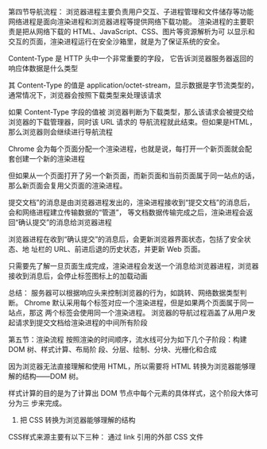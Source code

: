 

第四节导航流程：
   浏览器进程主要负责用户交互、子进程管理和文件储存等功能
   网络进程是面向渲染进程和浏览器进程等提供网络下载功能。
   渲染进程的主要职责是把从网络下载的 HTML、JavaScript、CSS、图片等资源解析为可
以显示和交互的页面，渲染进程运行在安全沙箱里，就是为了保证系统的安全。


Content-Type 是 HTTP 头中一个非常重要的字段， 它告诉浏览器服务器返回的响应体数据是什么类型

其 Content-Type 的值是 application/octet-stream，显示数据是字节流类型的，通常情况下，浏览器会按照下载类型来处理该请求

如果 Content-Type 字段的值被
浏览器判断为下载类型，那么该请求会被提交给浏览器的下载管理器，同时该 URL 请求的
导航流程就此结束。但如果是HTML，那么浏览器则会继续进行导航流程

Chrome 会为每个页面分配一个渲染进程，也就是说，每打开一个新页面就会配套创建一个新的渲染进程

但如果从一个页面打开了另一个新页面，而新页面和当前页面属于同一站点的话，那么新页面会复用父页面的渲染进程。


提交文档”的消息是由浏览器进程发出的，渲染进程接收到“提交文档”的消息后，会和网络进程建立传输数据的“管道”，
等文档数据传输完成之后，渲染进程会返回“确认提交”的消息给浏览器进程

浏览器进程在收到“确认提交”的消息后，会更新浏览器界面状态，包括了安全状态、地
址栏的 URL、前进后退的历史状态，并更新 Web 页面。

只需要先了解一旦页面生成完成，渲染进程会发送一个消息给浏览器进程，浏览器接收到消息后，会停止标签图标上的加载动画

总结：
服务器可以根据响应头来控制浏览器的行为，如跳转、网络数据类型判断。
Chrome 默认采用每个标签对应一个渲染进程，但是如果两个页面属于同一站点，那这
两个标签会使用同一个渲染进程。
浏览器的导航过程涵盖了从用户发起请求到提交文档给渲染进程的中间所有阶段



第五节：渲染流程
按照渲染的时间顺序，流水线可分为如下几个子阶段：构建 DOM 树、样式计算、布局阶
段、分层、绘制、分块、光栅化和合成

因为浏览器无法直接理解和使用 HTML，所以需要将
HTML 转换为浏览器能够理解的结构——DOM 树。

样式计算的目的是为了计算出 DOM 节点中每个元素的具体样式，这个阶段大体可分为三
步来完成。
1. 把 CSS 转换为浏览器能够理解的结构

CSS样式来源主要有以下三种：
通过 link 引用的外部 CSS 文件
<style>标记内的 CSS
元素的 style 属性内嵌的 CSS

和 HTML 文件一样，浏览器也是无法直接理解这些纯文本的 CSS 样式，所以当渲染引擎接
收到 CSS 文本时，会执行一个转换操作，将 CSS 文本转换为浏览器可以理解的结构——
styleSheets

渲染引擎会把获取到的CSS 文本全部转换为 styleSheets 结构中的数据，并且该结构同时具备了查询和修改功
能。

接下来就要对其进行属性值的标准化操作。

需要将所有值转换为渲染引擎容易理解的、标准化的计算值，这个过
程就是属性值标准化。例如：2em 被解析成了 32px，red 被解析成了 rgb(255,0,0)，bold 被解析成
了 700

接下来就需要计算 DOM 树中每个节点的样式属性，这就涉及到 CSS 的继承规则和层叠规则了

CSS 继承就是每个 DOM 节点都包含有父节点的样式

这里需要特别提下 UserAgent 样式，
它是浏览器提供的一组默认样式，如果你不提供任何样式，默认使用的就是 UserAgent
样式。

层叠是 CSS 的一个基本特征，它是一个定义了
如何合并来自多个源的属性值的算法。它在 CSS 处于核心地位，CSS 的全称“层叠样式
表”正是强调了这一点


样式计算阶段的目的是为了计算出 DOM 节点中每个元素的具体样式，在计算过程
中需要遵守 CSS 的继承和层叠两个规则。

这个阶段最终输出的内容是每个 DOM 节点的样式，并被保存在 ComputedStyle 的结构内


布局阶段：
现在，我们有 DOM 树和 DOM 树中元素的样式，但这还不足以显示页面，因为我们还不
知道 DOM 元素的几何位置信息。那么接下来就需要计算出 DOM 树中可见元素的几何位
置，我们把这个计算过程叫做布局

Chrome 在布局阶段需要完成两个任务：创建布局树和布局计算

你可能注意到了 DOM 树还含有很多不可见的元素，比如 head 标签，还有使用了
display:none 属性的元素。所以在显示之前，我们还要额外地构建一棵只包含可见元素布
局树。

遍历 DOM 树中的所有可见节点，并把这些节点加到布局中；

在执行布局操作的时候，会把布局运算的结果重新写回布局树中，所以布局树既是输入内容
也是输出内容

   
总结：
浏览器不能直接理解 HTML 数据，所以第一步需要将其转换为浏览器能够理解的 DOM
树结构；
生成 DOM 树后，还需要根据 CSS 样式表，来计算出 DOM 树所有节点的样式；
最后计算 DOM 元素的布局信息，使其都保存在布局树中。



第六节 渲染流程：

 我们介绍了渲染流水线中的DOM 生成、样式计算和布局三个阶段。


分层：

因为页面中有很多复杂的效果，如一些复杂的 3D 变换、页面滚动，或者使用 z-indexing
做 z 轴排序等，为了更加方便地实现这些效果，渲染引擎还需要为特定的节点生成专用的
图层，并生成一棵对应的图层树（LayerTree）。

浏览器的页面实际上被分成了很多图层，这些图层叠加后合成了最终的页面

并不是布局树的每个节点都包含一个图层，如果一个节点没有对应的层，那么
这个节点就从属于父节点的图层。如上图中的 span 标签没有专属图层，那么它们就从属于
它们的父节点图层。但不管怎样，最终每一个节点都会直接或者间接地从属于一个层。


那么需要满足什么条件，渲染引擎才会为特定的节点创建新的层呢？通常满足下面两点中任
意一点的元素就可以被提升为单独的一个图层
1、第一点，拥有层叠上下文属性的元素会被提升为单独的一层
2、第二点，需要剪裁（clip）的地方也会被创建为图层。（文字超出容器大小会产生剪裁，滚动条也会被处理为单独的图层）
所以说，元素有了层叠上下文的属性或者需要被剪裁，满足这任意一点，就会被提升成为单
独一层。


图层绘制

在完成图层树的构建之后，渲染引擎会对图层树中的每个图层进行绘制，那么接下来我们看
看渲染引擎是怎么实现图层绘制的？

渲染引擎实现图层的绘制与之类似，会把一个图层的绘制拆分成很多小的绘制指令，然后再
把这些指令按照顺序组成一个待绘制列表。通常一个简单的元素需要多个绘制指令来完成绘制。

所以在图层绘制阶段，输出的内容就是这些待绘制指令列表。


栅格化操作：
绘制列表只是用来记录绘制顺序和绘制指令的列表，而实际上绘制操作是由渲染引擎中的合
成线程来完成的。
当图层的绘制列表准备好之后，主线程会把该绘制列表提交（commit）给合
成线程

有些情况下，有的图层可以很大，比如有的页面你使用滚动条要滚动好久才能滚动到底
部，但是通过视口，用户只能看到页面的很小一部分，所以在这种情况下，要绘制出所有图
层内容的话，就会产生太大的开销，而且也没有必要。

基于这个原因，合成线程会将图层划分为图块（tile），这些图块的大小通常是 256x256
或者 512x512

合成线程会按照视口附近的图块来优先生成位图，实际生成位图的操作是由栅格化来执
行的。所谓栅格化，是指将图块转换为位图。而图块是栅格化执行的最小单位。渲染进程维
护了一个栅格化的线程池

所有的图块栅格化都是在线程池内执行的

通常，栅格化过程都会使用 GPU 来加速生成，使用 GPU 生成位图的过程叫快速栅格化，
或者 GPU 栅格化，生成的位图被保存在 GPU 内存中

渲染进程把生成图块的指令发送给 GPU，然后在 GPU 中执行生成图块
的位图，并保存在 GPU 的内存中


合成与显示：
一旦所有图块都被光栅化，合成线程就会生成一个绘制图块的命令——“DrawQuad”，
然后将该命令提交给浏览器进程。

浏览器进程里面有一个叫 viz 的组件，用来接收合成线程发过来的 DrawQuad 命令，然后
根据 DrawQuad 命令，将其页面内容绘制到内存中，最后再将内存显示在屏幕上

经过浏览器
就会显示出漂亮的页面了。

重排：例如改变元素的宽度、高度等，那么浏览器会触发重新布局，解析之后的一系列子阶段，这个过程就叫
重排。无疑，重排需要更新完整的渲染流水线，所以开销也是最大的。

重绘：如果修改了元素的背景颜色，那么布局阶段将不会被执行，因为并没有引
起几何位置的变换，所以就直接进入了绘制阶段，然后执行之后的一系列子阶段，这个过程
就叫重绘。相较于重排操作，重绘省去了布局和分层阶段，所以执行效率会比重排操作要高
一些。

合成：我们使用了 CSS 的 transform 来实现动画效果，这可以避开重排和重绘阶段，
直接在非主线程上执行合成动画操作。这样的效率是最高的，因为是在非主线程上合成，并
没有占用主线程的资源，另外也避开了布局和绘制两个子阶段，所以相对于重绘和重排，合
成能大大提升绘制效率


第七节 变量提升

所谓的变量提升，是指在 JavaScript代码执行过程中，代码执行过程中， JavaScript引擎把变量的声明部分引擎把变量的声明部分
和函数的声明部分提升到代码开头的和函数的声明部分提升到代码开头的 ““行为””。变量被提升后，会给变量设置默认值，这个。变量被提升后，会给变量设置默认值，这个
默认值就是我们熟悉的默认值undefined。

输入一段代码，经过编译后，会生成两部分内容：执行上下文（执行上下文（ Execution
context）） 和 可执行代码 

执行上下文是 JavaScript执行一段代码时的运行环境 ，比如调用一个函数，就会进入这个函
数的执行上下文，确定该函数在执行期间用到的诸如this、变量、对象以及函数等。


由于这行是经过var声明的，因此JavaScript引擎将在环境对象中创建一个名为
myname的属性，并使用undefined对其初始化；

JavaScript引擎发现了一个通过function定义的函数，所以它将函数定义存储到堆
(HEAP）中，并在环境对象中创建一个showName的属性，然后将该属性值指向堆中函数的
位置

这样就生成了变量环境对象。接下来JavaScript引擎会把声明以外的代码编译为字节码



第八节 调用栈
在上篇文章中，我们讲到了，当一段代码被执行时，JavaScript引擎先会对其进行编译，并创建
执行上下文。但是并没有明确说明到底什么样的代码才算符合规范。
那么接下来我们就来明确下，哪些情况下代码才算是“一段”代码，才会在执行之前就进行编译并
创建执行上下文。一般说来，有这么三种情况：
1. 当JavaScript执行全局代码的时候，会编译全局代码并创建全局执行上下文，而且在整个页
面的生存周期内，全局执行上下文只有一份

2. 当调用一个函数的时候，函数体内的代码会被编译，并创建函数执行上下文，一般情况下，
函数执行结束之后，创建的函数执行上下文会被销毁。

3. 当使用eval函数的时候，eval的代码也会被编译，并创建执行上下文。

你应该知道JavaScript中有很多函数，经常会出现在一个函数中调用另外一个函数的情况，调用栈就是用来管理函数调用关系的调用栈就是用来管理函数调用关系的
一种数据结构一种数据结构 。

当你执行一个函数时，javascript引擎检测到函数调用，会从变量环境从找到该函数的代码，然后编译形成该函数的执行上下文。

就这样，我们有了两个执行上下文，分别是全局的执行上下文和函数执行上下文

JavaScript引擎正是利用栈的这种结构来管理执行上下文的。在执行上下文创建好
后，JavaScript引擎会将执行上下文压入栈中，通常把这种用来管理执行上下文的栈称为执行上执行上
下文栈，又称调用栈 。

调用栈是 JavaScriptJavaScript引擎追踪函数执行的一个机制引擎追踪函数执行的一个机制 ，当一次有多个
函数被调用时，通过调用栈就能够追踪到哪个函数正在被执行以及各函数之间的调用关系。

在函数执行时会创建执行上下文，然后压入调用栈中。

console.trace()方法可以用来追踪函数的调用路径。

调用栈是有大小的调用栈是有大小的 ，当入栈的执行上下文超过一定数目，JavaScript引擎就会报
错，我们把这种错误叫做栈溢出栈溢出 。



第九节 块级作用域
作用域是指在程序中定义变量的区域，该位置决定了变量的生命周期。通俗地理解，作用
域就是变量与函数的可访问范围，即作用域控制着变量和函数的可见性和生命周期。


在ES6之前，ES的作用域只有两种：全局作用域和函数作用域。

全局作用域 中的对象在代码中的任何地方都能访问，其生命周期伴随着页面的生命周期。
函数作用域 就是在函数内部定义的变量或者函数，并且定义的变量或者函数只能在函数内部
被访问。函数执行结束之后，函数内部定义的变量会被销毁。

如果一种语言支持块级作用域，那么其代码块内部定义的变量在代码块外部是访问不
到的，并且等该代码块中的代码执行完成之后，代码块中定义的变量会被销毁


var 定义的for循环变量能在循环体外访问到也是由于变量提升导致的


函数内部通过var声明的变量，在编译阶段全都被存放到变量环境 里面了。
通过let声明的变量，在编译阶段会被存放到词法环境（Lexical Environment）） 中。

从图中可以看出，当进入函数的作用域块时，作用域块中通过let声明的变量，会被存放在词法环
境的一个单独的区域中，这个区域中的变量并不影响作用域块外面的变量，比如在作用域外面声
明了变量b，在该作用域块内部也声明了变量b，当执行到作用域内部时，它们都是独立的存
在。

在词法环境内部，维护了一个小型栈结构，栈底是函数最外层的变量，进入一个作用域块
后，就会把该作用域块内部的变量压到栈顶；当作用域执行完成之后，该作用域的信息就会从栈
顶弹出，这就是词法环境的结构，需要注意下，我这里所讲的变量是指通过let或者const声明的
变量。


再接下来，当执行到作用域块中的console.log(a)这行代码时，就需要在词法环境和变量环境中
查找变量a的值了，具体查找方式是：沿着词法环境的栈顶向下查询，如果在词法环境中的某个
块中查找到了，就直接返回给JavaScript引擎，如果没有查找到，那么继续在变量环境中查找


块级作用域就是通过词法环境
的栈结构来实现的，而变量提升是通过变量环境来实现，通过这两者的结合，JavaScript引擎也
就同时支持了变量提升和块级作用域了。

与变量提升不同，变量提升是在编译阶段完成的，而块级作用域是在代码执行阶段压入词法环境的栈里的。


第十节：作用域链与闭包

词法作用域就是指作用域是由代码中函数声明的位置来决定的，所以词法作用域是静态的作用域，通过它就
能够预测代码在执行过程中如何查找标识符。能够预测代码在执行过程中如何查找变量

其实在每个执行上下文的变量环境中，都包含了一个外部引用，用来指向外部的执行上下文，我们把这个外
部引用称为outerouter。
当一段代码使用了一个变量时，JavaScript引擎首先会在“当前的执行上下文”中查找该变量，
比如上面那段代码在查找myName变量时，如果在当前的变量环境中没有查找到，那么JavaScript引擎会继
续在outer所指向的执行上下文中查找。

词法作用域是代码阶段就决定好的，和函
数是怎么调用的没有关系数是怎么调用的没有关系。



在JavaScript中，根据词法作用域的规则，内部函数
总是可以访问其外部函数中声明的变量，当通过调用一个外部函数返回一个内部函数后，即使该外部函数已
经执行结束了，但是内部函数引用外部函数的变量依然保存在内存中，我们就把这些变量的集合称为闭包。
比如外部函数是foo，那么这些变量的集合就称为foo函数的闭包比如外部函数是foo，那么这些变量的集合就称为foo函数的闭包。
无论在哪里调用了setName和getName方法，它们都会背着这个foo函数的专属背包。


闭包的回收：
如果引用闭包的函数是一个全局变量，那么闭包会一直存在直到⻚面关闭；但如果这个闭包以后不再
使用的话，就会造成内存泄漏

如果引用闭包的函数是个局部变量，等函数销毁后，在下次JavaScript引擎执行垃圾回收时，判断闭包这块
内容如果已经不再被使用了，那么JavaScript引擎的垃圾回收器就会回收这块内存

所以在使用闭包的时候，你要尽量注意一个原则：如果该闭包会一直使用，那么它可以作为全局变量而存但如果使用频率不高，而且占用内存又比较大的话，那就尽量让它成为一个局部变量



第十四节 编译器和解释器

编译型语言在程序执行之前，需要经过编译器的编译过程，并且编译之后会直接保留机器能读懂的二进制文件，这样每次运行程序时，都可以直接运行该二进制文件，而不需要再次重新编译了件

而由解释型语言编写的程序，在每次运行时都需要通过解释器对程序进行动态解释和执行

Babel的工作原理就是先将ES6源码转换为AST，然后再将ES6语法的AST
转换为ES5语法的AST，最后利用ES5的AST生成JavaScript源代码。


生成AST需要经过两个阶段：
1、第一阶段是分词（tokenize），又称为词法分析
2、第二阶段是解析（parse），又称为语法分析

有了AST后，那接下来V8就会生成该段代码的执行上下文

有了AST和执行上下文后，那接下来的第二步，解释器Ignition就登场了，它会根据AST生成字节码，并解释执行字节码。

字节码就是介于AST和机器码之间的一种代码。但是与特定类型的机器码无关，字节码需要通过解释器将其转换为机器码后才能执行

如果有一段第一次执行的字节码，解释器Ignition会逐条解释执行。在执行字节码的过程中，如果发现有热点代码（HotSpot），比如一段代码被重复执行多次，这种就称为热点代码，那么后台的编译器TurboFan就会把该段热点的字节码编译为高效的机器码，然后当再次执行这段被优化的代码时，只需要执行编译后的机器码就可以了，这样就大大提升了代码的执行效率


字节码配合解释器和编译器是最近一段时间很火的技术，比如Java和Python的虚拟机也都是基于这种技术实现的，我们把这种技术称为即时编译（JIT）

具体到V8，就是指解释器Ignition在解释执行字节码
的同时，收集代码信息，当它发现某一部分代码变热了之后，TurboFan编译器便闪亮登场，把热点的字节码转换为机器码，并把转换后的机器码保存起来，以备下次使用


第十五节 消息队列和事件循环
要想在线程运行过程中，能接收并执行新的任务，就需要采用事件循环机制

消息队列中的任务类型：
如输入事件（鼠标滚动、点击、移动）、微任务、文件读写、WebSocket、JavaScript定时器等等。
除此之外，消息队列中还包含了很多与⻚面相关的事件，如JavaScript执行、解析DOM、样式计算、布局计算、CSS动画等。

当⻚面主线程执行完成之后，又该如何保证⻚面主线程能够安全退出呢？Chrome是这样解决的，确定要退出当前⻚面时，⻚面主线程会设置一个退出标志的变量，在每次执行完一个任务时，判断是否有设置退出标志。

通常我们把消息队列中的任务称为宏任务宏任务，每个宏任务中都包含了一个微任务队列微任务队列，在执行宏任务的过程中，如果DOM有变化，那么就会将该变化添加到微任务列表中，这样就不会影响到宏任务的继续执行，因此也就解决了执行效率的问题。


第十六节：WebAPI setTimeout的实现

我们知道渲染进程中所有运行在主线程上的任务都需要先添加到消息队列，然后事件循环系统再按照顺序执行消息队列中的任务。下面我们来看看那些典型的事件：
1.当接收到HTML文档数据，渲染引擎就会将“解析DOM”事件添加到消息队列中，
2.当用戶改变了Web⻚面的窗口大小，渲染引擎就会将“重新布局”的事件添加到消息队列中。
3.当触发了JavaScript引擎垃圾回收机制，渲染引擎会将“垃圾回收”任务添加到消息队列中。
4.同样，如果要执行一段异步JavaScript代码，也是需要将执行任务添加到消息队列中。


在Chrome中除了正常使用的消息队列之外，还有另外一个消息队列，这个队列中维护了需要延迟执行的任务列表，包括了定时器和Chromium内部一些需要延迟执行的任务。所以当通过JavaScript创建一个定时器时，渲染进程会将该定时器的回调任务添加到延迟队列中


设置一个定时器，JavaScript引擎会返回一个定时器的ID。那通常情况下，当一个定时器的任务还没有被执行的时候，也是可以取消的，具体方法是调用clearTimeout函数，并传入需要取消的定时器的ID。

使用setTimeout的一些注意事项:
1.如果当前任务执行时间过久，会影延迟到期定时器任务的执行
2.如果setTimeout存在嵌套调用，那么系统会设置最短时间间隔为4毫秒
在Chrome中，定时器被嵌套调用5次以上，系统会判断该函数方法被阻塞了，如果定时器的调用时间间隔小于4毫秒，那么浏览器会将每次调用的时间间隔设置为4毫秒

3.未激活的⻚面，setTimeout执行最小间隔是1000毫秒,未激活的⻚面，setTimeout执行最小间隔是1000毫秒


4.Chrome、Safari、Firefox都是以32个bit来存储延时值的，32bit最大只能存放的数字是2147483647毫秒，这就意味着，如果setTimeout设置的延迟值大于2147483647毫秒（大约24.8天）时就会溢出，这导致定时器会被立即执行

5.使用setTimeout设置的回调函数中的this不符合直觉,如果被setTimeout推迟执行的回调函数是某个对象的方法，那么该方法中的this关键字将指向全局环境，而不是定义时所在的那个对象


总结：
1、首先，为了支持定时器的实现，浏览器增加了延时队列。
2、其次，由于消息队列排队和一些系统级别的限制，通过setTimeout设置的回调任务并非总是可以实时地被执行，这样就不能满足一些实时性要求较高的需求了。

由于使用setTimeout设置的回调
任务实时性并不是太好，所以很多场景并不适合使用setTimeout。比如你要使用JavaScript来实现动画效果，函数requestAnimationFrame就是个很好的选择。



第十七节 webApi XmlHttpRequest的实现


XmlHttpRequest的请求流程：
1.创建XMLHttpRequest对象
2.为xhr对象注册回调函数
  XMLHttpRequest的回调函数主要有下面几种：
  ontimeout，用来监控超时请求，如果后台请求超时了，该函数会被调用；
  onerror，用来监控出错信息，如果后台请求出错了，该函数会被调用；
  onreadystatechange，用来监控后台请求过程中的状态，比如可以监控到HTTP头加载完成的消息、HTTP响应体消息以及数据加载完成的消息等。
3.配置基础的请求信息
   注册好回调事件之后，接下来就需要配置基础的请求信息了，首先要通过open接口配置一些基础的请求信息，包括请求的地址、请求方法（是get还是post）和请求方式（同步还是异步请求）
   然后通过xhr内部属性类配置一些其他可选的请求信息，你可以参考文中示例代码，我们通过xhr.timeout= 3000来配置超时时间，也就是说如果请求超过3000毫秒还没有响应，那么这次请求就被判断为失败了。
   我们还可以通过xhr.responseType = "text"来配置服务器返回的格式，将服务器返回的数据自动转换为自己想要的格式，如果将responseType的值设置为json，那么系统会自动将服务器返回的数据转换为JavaScript对象格式
   其他格式如：document 返回一个DOM对象，blob 返回包含二进制数据的Blob对象，arraybuffer 返回包含二进制数据的ArrayBuffer对象等
4.发送请求
   渲染进程会将请求发送给网络进程，然后网络进程负责资源的下载，等网络进程接收到数据之后，就会利用IPC来通知渲染进程；渲染进程接收到消息之后，会将xhr的回调函数封装成任务并添加到消息队列中，等主线程循环系统执行到该任务的时候，就会根据相关的状态来调用对应的回调函数。
    如果网络请求出错了，就会执行xhr.onerror；
    如果超时了，就会执行xhr.ontimeout；
    如果是正常的数据接收，就会执行onreadystatechange来反馈相应的状态。

  安全问题：
  1、跨域问题，（域名，端口，协议三者其中有一个不同就好引起跨域）
  2、HTTPS混合内容问题，如果页面是HTTPS协议的，那么页面中加载的HTTP资源，浏览器会阻止其加载。
 
 对比上一篇文章，setTimeout是直接将延迟任务添加到延迟队列中，XMLHttpRequest发起请求，是由浏览器的其他进程或者线程去执行，然后再将执行结果利用IPC的方式通知渲染进程，之后渲染进程再将对应的消息添加到消息队列中。如果你搞懂了setTimeout和XMLHttpRequest的工作机制后，再来理解其他WebAPI就会轻松很多了，因为大部分WebAPI的工作逻辑都是类似的。



 第十九节 使用Promise

1、Promise实现了回调函数的延时绑定：

//模拟Promise实现
function Bromise(executor) {
var onResolve_ = null
var onReject_ = null
//模拟实现resolve和then，暂不支持rejcet
this.then = function (onResolve, onReject) {
onResolve_ = onResolve
};
function resolve(value) {
//setTimeout(()=>{
onResolve_(value)
// },0)
}
executor(resolve, null);
}


第二十节 async和await

1、async函数返回一个Promise对象，可以使用then方法添加回调函数。当函数执行的时候，一旦遇到await就会先返回，等到触发的异步操作完成，再接着执行函数体内后面的语句。

2、支持try/catch来捕获异常


生成器vs 协程

生成器函数是一个带星号函数，而且是可以暂停执行和恢复执行的

1.在生成器函数内部执行一段代码，如果遇到yield关键字，那么JavaScript引擎将返回关键字后面的内容
给外部，并暂停该函数的执行。
2.外部函数可以通过next方法恢复函数的执行。

协程是一种比线程更加轻量级的存在协程是一种比线程更加轻量级的存在。你可以
把协程看成是跑在线程上的任务，一个线程上可以存在多个协程，但是在线程上同时只能执行一个协程

如果从A协程启动B协程，我们就把A协程称为B协程的父协程

正如一个进程可以拥有多个线程一样，一个线程也可以拥有多个协程。最重要的是，协程不是被操作系统内
核所管理，而完全是由程序所控制（也就是在用戶态执行）。这样带来的好处就是性能得到了很大的提升，
不会像线程切换那样消耗资源


创建协程之后不会立刻执行协程中的代码，而是需要等父协程调用next方法后，才会执行协程中的代码。
协程中的代码执行到yield关键字时，会暂停当前协程的执行，并将yield后面的内容返回给父协程。父协程收到子协程的返回值后，可以再次调用子协程的next方法来恢复子协程的执行。

协程的执行顺序如下：
1.创建协程，此时协程处于挂起状态。
2.父协程调用子协程的next方法，此时子协程开始执行。
3.子协程执行到yield关键字时，暂停执行，并将yield后面的内容返回给父协程。


async是一个通过异步执行异步执行并隐式返回Promise隐式返回Promise作为结果的函数。

await 会创建一个 Promise，这个 Promise 的状态取决于 await 后的表达式，并且将这个Promise返回给父协程，父协程会把这个Promise的回调函数添加到微任务队列中（new Promise((resolved,rejected)=>resolved(100)),Promise对象的参数函数），然后父协程会继续执行后面的代码。到从微任务队列中取出该任务，然后将返回值（100）返回给await中的子协程，子协程继续执行。


Promise的编程模型依然充斥着大量的then方法，虽然解决了回调地狱的问题，但是在语义方面依然存在缺
陷，代码中充斥着大量的then函数，这就是async/await出现的原因。
使用async/await可以实现用同步代码的⻛格来编写异步代码，这是因为async/await的基础技术使用了生成
器和Promise，生成器是协程的实现，利用生成器能实现生成器函数的暂停和恢复。
另外，V8引擎还为async/await做了大量的语法层面包装，所以了解隐藏在背后的代码有助于加深你对
async/await的理解。
async/await无疑是异步编程领域非常大的一个革新，也是未来的一个主流的编程⻛格。其实，除了
JavaScript，Python、Dart、C#等语言也都引入了async/await，使用它不仅能让代码更加整洁美观，而且
还能确保该函数始终都能返回Promise。



分析这段代码的执行过程：
async function foo() {
console.log('foo')
}
async function bar() {
console.log('bar start')
await foo()
console.log('bar end')
}
console.log('script start')
setTimeout(function () {
console.log('setTimeout')
}, 0)
bar();
new Promise(function (resolve) {
console.log('promise executor')
resolve();
}).then(function () {
console.log('promise then')
})
console.log('script end')

正确步骤：
1.首先在主协程中初始化异步函数foo和bar，碰到console.log打印script start；
2.解析到setTimeout，初始化一个Timer，创建一个新的task
3.执行bar函数，将控制权交给协程，输出bar start，碰到await，执行foo，输出foo，创建一个Promise
返回给主协程
4.将返回的promise添加到微任务队列，向下执行new Promise，输出promise executor，返回resolve
添加到微任务队列
5.输出script end
6.当前task结束之前检查微任务队列，执行第一个微任务，将控制器交给协程输出bar end
7.执行第二个微任务输出promise then
8.当前任务执行完毕进入下一个任务，输出setTimeout


第22节 DOM树 JavaScript是如何影响DOM构建的

从网络传给渲染引擎的HTML文件字节流是无法直接被渲染引擎理解的，所以要将其转化为渲染引擎能够理
解的内部结构，这个结构就是DOM。DOM提供了对HTML文档结构化的表述。

DOM有三个层面的作用：
1、从⻚面的视⻆来看，DOM是生成⻚面的基础数据结构
2、从JavaScript脚本视⻆来看，DOM提供给JavaScript脚本操作的接口，通过这套接口，JavaScript可以对
DOM结构进行访问，从而改变文档的结构、样式和内容。（JS的接口）
3、从安全视⻆来看，DOM是一道安全防护线，一些不安全的内容在DOM解析阶段就被拒之⻔外了


DOM树怎么生成

1、在渲染引擎内部，有一个叫HTML解析器（HTMLParser）HTML解析器（HTMLParser）的模块，它的职责就是负责将HTML字节流转换
为DOM结构


HTML解析器是等整个HTML解析器是等整个HTML文档加载完成之后开始解析的，还是随着HTML文档边加载边解析的？
答：HTML解析器并不是等整个文档加载完成之后再解析的，而是网络进程加载了多少数网络进程加载了多少数
据，HTML解析器便解析多少数据



详细流程：
网络进程接收到响应头之后，会根据请求头中的content-type字段来判断文件的
类型，比如content-type的值是“text/html”，那么浏览器就会判断这是一个HTML类型的文件，然后为该
请求选择或者创建一个渲染进程。渲染进程准备好之后，网络进程和渲染进程之间会建立一个共享数据的管道，网络进程接收到数据后就往这个管道里面放，而渲染进程则从管道的另外一端不断地读取数据，并同时将读取的数据“喂”给HTML解析器。你可以把这个管道想象成一个“水管”，网络进程接收到的字节流像
水一样倒进这个“水管”，而“水管”的另外一端是渲染进程的HTML解析器，它会动态接收字节流，并将其解析为DOM。



转换DOM的三个阶段：
第一个阶段，通过分词器将字节流转换为Token。
第二个和第三个阶段是同步进行的，需要将Token解析为DOM节点，并将DOM节点添加到DOM
树中


如果解析html代码过程中遇到了script标签，渲染引擎会暂停DOM的解析，要先下载这段JavaScript代码，因为
JavaScript文件的下载过程会阻塞DOM解析，而通常下载又是非常耗时的，会受到网络环境、JavaScript
文件大小等因素的影响。

不过Chrome浏览器做了很多优化，其中一个主要的优化是预解析操作预解析操作。当渲染引擎收到字节流之后，会开
启一个预解析线程，用来分析HTML文件中包含的JavaScript、CSS等相关文件，解析到相关文件之后，预
解析线程会提前下载这些文件。

如果script标签中的代码有设置css样式，那么需要等外部的css文件加载完毕，并且生成CSSOM之后，才能执
行JavaScript代码，因为JavaScript代码可能会去修改CSSOM。

而JavaScript引擎在解析JavaScript之前，是不知道JavaScript是否操纵了CSSOM的，所以渲染引擎在遇到
JavaScript脚本时，不管该脚本是否操纵了CSSOM，都会执行CSS文件下载，解析操作，再执行JavaScript
脚本。

使用async标志的脚本文件一旦加载完成，会立即执行；而使用了defer标记的脚本文件，需要等到DOMContentLoaded事件之前执行


第23节 CSS如何影响首次加载时的白屏时间


1、浏览器进程通过网络进程请求html文档开始，到渲染进程开始接受到html数据流时，这中间的过程，渲染进程处于空闲状态。
2、当渲染进程接收HTML文件字节流时，会先开启一个预解析线程预解析线程，如果遇到JavaScript文件或者CSS文件，那么预解析线程会提前下载这些数据。对于上面的代码，预解析线程会解析出来一个外部的theme.css文件，并发起theme.css的下载。这里也有一个空闲时间需要你注意一下，就是在DOM构建结束之后、theme.css文件还未下载完成的这段时间内，渲染流水线无事可做，因为下一步是合成布局树，而合成布局树需要CSSOM和DOM，所以这里需要等待CSS加载结束并解析成CSSOM


那渲染流水线为什么需要CSSOM呢？
第一个是提供给JavaScript操作样式表的能力
第二个是为布局树的合成提供基础的样式信息的能力


过在解析DOM的过程中，如果遇到了JavaScript脚本，那么需要先暂停DOM解析去执行JavaScript，因为
JavaScript有可能会修改当前状态下的DOM。


从发起URL请求开始，到首次显示⻚面的内容，在视觉上经历的三个阶段:
第一个阶段，等请求发出去之后，到提交数据阶段，这时⻚面展示出来的还是之前⻚面的内容。
第二个阶段， 提交数据之后，渲染进程会创建一个空白页面，我们通常把这段时间称为解析白屏，并等待CSS文件和javascript文件加载完成，生成CSSOM和DOM,然后合成布局树，最后还要经过一系列的步骤准备首次渲染。
第三个阶段，等首次渲染完成之后，就开始进入完整⻚面的生成阶段了，然后⻚面会一点点被绘制出来

针对第二阶段产生的白屏时间有以下优化策略：
 1、通过内联JavaScript、内联CSS来移除这两种类型的文件下载，这样获取到HTML文件之后就可以直接开
始渲染流程了。
 2、但并不是所有的场合都适合内联，那么还可以尽量减少文件大小，比如通过webpack等工具移除一些不
必要的注释，并压缩JavaScript文件
 3、还可以将一些不需要在解析HTML阶段使用的JavaScript标记上sync或者defer。
 4、对于大的CSS文件，可以通过媒体查询属性，将其拆分为多个不同用途的CSS文件，这样只有在特定的场
景下才会加载特定的CSS文件。


今天留给你的思考题是：当你横屏方向拿着一个手机时，打开一个⻚面，观察下面几种资源的加载方式，你
认为哪几种会阻塞⻚面渲染？为什么？
1:<script src="foo.js" type="text/javascript"></script>
2:<script defer src="foo.js" type="text/javascript"></script>
3:<script sync src="foo.js" type="text/javascript"></script>
4:<link rel="stylesheet" type="text/css" href="foo.css" />
5:<link rel="stylesheet" type="text/css" href="foo.css" media="screen"/>
6:<link rel="stylesheet" type="text/css" href="foo.css" media="print" />
7:<link rel="stylesheet" type="text/css" href="foo.css" media="orientation:landscape" />
8:<link rel="stylesheet" type="text/css" href="foo.css" media="orientation:portrait" />


第24节 分层和合成机制

显示器是如何显示图像的？
答：每个显示器都有固定的刷新频率，通常是60HZ，也就是每秒更新60张图片，更新的图片都来自于显卡中一
个叫前缓冲区前缓冲区的地方，显示器所做的任务很简单，就是每秒固定读取60次前缓冲区中的图像，并将读取的图
像显示到显示器上。

那么这里显卡做什么呢？
显卡的职责就是合成新的图像，并将图像保存到后缓冲区后缓冲区中，一旦显卡把合成的图像写到后缓冲区，系统就
会让后缓冲区和前缓冲区互换，这样就能保证显示器能读取到最新显卡合成的图像。通常情况下，显卡的更
新频率和显示器的刷新频率是一致的。但有时候，在一些复杂的场景中，显卡处理一张图片的速度会变慢，
这样就会造成视觉上的卡顿。

当你通过滚动条滚动⻚面，或者通过手势缩放⻚面时，屏幕上就会产生动画的效果。之所以你能感觉到有动
画的效果，是因为在滚动或者缩放操作时，渲染引擎会通过渲染流水线生成新的图片，并发送到显卡的后缓
冲区

大多数设备屏幕的更新频率是60次/秒，这也就意味着正常情况下要实现流畅的动画效果，渲染引擎需要每
秒更新60张图片到显卡的后缓冲区。
我们把渲染流水线生成的每一副图片称为一帧，把渲染流水线每秒更新了多少帧称为帧率，比如滚动过程中
1秒更新了60帧，那么帧率就是60Hz（或者60FPS）

分层和合成机制：要解决卡顿问题，就要解决每帧生成时间过久的问题。

关于其中任意一帧
的生成方式，有重排、重绘重排、重绘和合成合成三种方式。

这三种方式的渲染路径是不同的，通常渲染路径越⻓，生成图像花费的时间就越多通常渲染路径越⻓，生成图像花费的时间就越多。比如重排，它需要重新
根据CSSOM和DOM来计算布局树，这样生成一幅图片时，会让整个渲染流水线的每个阶段都执行一遍，如
果布局复杂的话，就很难保证渲染的效率了。而重绘重绘因为没有了重新布局的阶段，操作效率稍微高点，但是
依然需要重新计算绘制信息，并触发绘制操作之后的一系列操作。



如果涉及到一些可以使用合成线程来处理CSS特效或者动画的情况，就尽量使用will-change来提前
告诉渲染引擎，让它为该元素准备独立的层。但是凡事都有两面性，每当渲染引擎为一个元素准备一个独立
层的时候，它占用的内存也会大大增加，因为从层树开始，后续每个阶段都会多一个层结构，这些都需要额
外的内存，所以你需要恰当地使用will-change

相较于重排和重绘，合成操作的路径就显得非常短了，并不需要触发布局和绘制两个阶段，如果采用了
GPU，那么合成的效率会非常高。


通常⻚面的组成是非常复杂的，有的⻚面里要实现一些复杂的动画效果，比如点击菜单时弹出菜单的动画特
效，滚动鼠标滚轮时⻚面滚动的动画效果，当然还有一些炫酷的3D动画特效。如果没有采用分层机制，从
布局树直接生成目标图片的话，那么每次⻚面有很小的变化时，都会触发重排或者重绘机制，这种“牵一发
而动全身”的绘制策略会严重影响⻚面的渲染效率。


为了提升每帧的渲染效率，Chrome引入了分层和合成的机制。那该怎么来理解分层和合成机制呢？

你可以把一张网⻚想象成是由很多个图片叠加在一起的，每个图片就对应一个图层，Chrome合成器最终将
这些图层合成了用于显示⻚面的图片。如果你熟悉PhotoShop的话，就能很好地理解这个过程了，
PhotoShop中一个项目是由很多图层构成的，每个图层都可以是一张单独图片，可以设置透明度、边框阴
影，可以旋转或者设置图层的上下位置，将这些图层叠加在一起后，就能呈现出最终的图片了。


这个过程中，将素材分解为多个图层的操作就称为分层，最后将这些图层合并到一起的操作就称为合成。
所以，分层和合成通常是一起使用的

考虑到一个⻚面被划分为两个层，当进行到下一帧的渲染时，上面的一帧可能需要实现某些变换，如平移、
旋转、缩放、阴影或者Alpha渐变，这时候合成器只需要将两个层进行相应的变化操作就可以了，显卡处理
这些操作驾轻就熟，所以这个合成过程时间非常短。

理解了为什么要引入合成和分层机制，下面我们再来看看Chrome是怎么实现分层和合成机制的。


在Chrome的渲染流水线中，分层体现在生成布局树之后分层体现在生成布局树之后，渲染引擎会根据布局树的特点将其转换为层树
（Layer Tree），层树是渲染流水线后续流程的基础结构

层树中每一个节点都对应一个图层，下一个绘制阶段就依赖层树中的节点

绘制阶段其实并不是绘制成图片，而是将绘制指令组合成一个列表，光栅化操作的输入就是绘制指令列表，光栅化的是最终生成图片的步骤。

有了绘制列表之后，就需要进入光栅化阶段了，光栅化就是按照绘制列表中的指令生成图片。每一个图层都
对应一张图片，合成线程有了这些图片之后，会将这些图片合成为“一张”图片，并最终将生成的图片发送
到后缓冲区。这就是一个大致的分层、合成流程

需要重点关注的是，合成操作是在合成线程上完成的，这也就意味着在执行合成操作时，是不会影响到主线
程执行的程执行的


如果说分层是从宏观上提升了渲染效率，那么分块则是从微观层面提升了渲染效率

合成线程会将每个图层分割为大小固定的图块，然后优先绘制靠近视口的图块，这样就可以大大加速
⻚面的显示速度。

利用分层技术优化页面显示效率：
will-change属性,会将元素标记为“即将变化”，这样渲染引擎会将该元素单独生成一个图层，这些变换发生时，渲染引擎会通过合成线程直接去处理变换
没有涉及到主线程所有会提高渲染效率



第25节 如何系统的优化页面
⻚面有三个阶段：加载阶段、交互阶段和关闭阶段

1、加载阶段，是指从发出请求到渲染出完整⻚面的过程，影响到这个阶段的主要因素有网络和JavaScript脚本。
2、交互阶段，主要是从⻚面加载完成到用戶交互的整合过程，影响到这个阶段的主要因素是JavaScript脚本。
3、关闭阶段，主要是用戶发出关闭指令后⻚面所做的一些清理操作

总的优化原则就
是减少关键资源个数，降低关键资源大小，降低关键资源的RTT次数。


⻚面加载完成之后的交互阶段以及应该如何去优化


强制同步布局，是指JavaScript强制将计算样式和布局操作提前到当前的任务中



第26节 虚拟DOM ,虚拟DOM和实际DOM有何不同
 
 1、一次DOM添加操作会触发样式计算、布局、绘制、栅格化、合成等过程被称为重排，牵一发而动全身，另外，对于DOM的不当操作还有可能引发强制同步布局和布局抖动的问题，这些操作都会大大降低渲染效率。

 减少JavaScript对DOM的操作，这时候虚拟DOM就上场了。


 虚拟DOM到底要解决哪些事情：
 1、⻚面改变的内容应用到虚拟DOM上，而不是直接应用到DOM上
 2、变化被应用到虚拟DOM上时，虚拟DOM并不急着去渲染⻚面，而仅仅是调整虚拟DOM的内部状态，这样
操作虚拟DOM的代价就变得非常轻了。
3、在虚拟DOM收集到足够的改变时，再把这些变化一次性应用到真实的DOM上。


React虚拟DOM执行流程：
   创建阶段：首先依据JSX和基础数据创建出来虚拟DOM，它反映了真实的DOM树的结构。然后由虚拟
             DOM树创建出真实DOM树，真实的DOM树生成完后，再触发渲染流水线往屏幕输出⻚面。
   更新阶段：如果数据发生了改变，那么就需要根据新的数据创建一个新的虚拟DOM树；然后React比较两
            个树，找出变化的地方，并把变化的地方一次性更新到真实的DOM树上；最后渲染引擎更新渲染流水线，并生成新的⻚面。



第27节 渐进式网页应用(PWA) 

   所以我给PWA的定义就是：它是一套理念，渐进式增强Web的优势，并通过技术手段渐进式缩短和本地应用或者小程序的距离


   Web应用VS本地应用
     那相对于本地应用，Web⻚面到底缺少了什么？
     1、首先，Web应用缺少离线使用能力，在离线或者在弱网环境下基本上是无法使用的。而用戶需要的是沉浸式的体验，在离线或者弱网环境下能够流畅地使用是用戶对一个应用的基本要求。
     2、Web应用还缺少了消息推送的能力，因为作为一个App厂商，需要有将消息送达到应用的能力
     3、Web应用缺少一级入口，也就是将Web应用安装到桌面，在需要的时候直接从桌面打开Web应用，而不是每次都需要通过浏览器来打开。

针对以上Web缺陷，PWA提出了两种解决方案：通过引入Service Worker来试着解决离线存储和消息推送
的问题，通过引入manifest.json来解决一级入口的问题的问题。

什么是Service Worker?
    它的主要思想是在⻚面和网络之间增加在⻚面和网络之间增加一个拦截器，用来缓存和拦截请求。
    在没有安装Service Worker之前，WebApp都是直接通过网络模块来请求资源的。安装了Service Worker模块之后，WebApp请求资源时，会先通过Service Worker，让它判断是返回Service Worker缓存的资源还是重新去网络请求资源。一切的控制权都交由Service Worker来处理。

    现在我们知道Service Worker的主要功能就是拦截请求和缓存资源
    “让其运行在主线程之外”就是Service Worker来自Web Worker的一个核心思想，Service Worker需要在Web Worker的基础之上加上储存功能

    由于Service Worker还需要会为多个⻚面提供服务，所以还不能把Service Worker和单个⻚面绑定不能把Service Worker和单个⻚面绑定起来。在目前的Chrome架构中，Service Worker是运行在浏览器进程中的，因为浏览器进程生命周期是最⻓的，所以在浏览器的生命周期内，能够为所有的⻚面提供服务。

    消息推送也是基于Service Worker来实现的.因为消息推送时，浏览器⻚面也许并没有启动，这时就需要Service Worker来接收服务器推送的消息，并将消息通过一定方式展示给用戶。


第28节 WebComponent 

   组件化的含义：对内高内对内高内聚，对外低耦合聚，对外低耦合。对内各个元素彼此紧密结合、相互依赖，对外和其他组件的联系最少且接口简单。


   WebComponent给出了解决思路，它提供了对局部视图封装能力，可以让DOM、CSSOM和JavaScript运行
   在局部环境中，这样就使得局部的CSS和DOM不会影响到全局



   要使用WebComponent，通常要实现下面三个步骤：

     1、首先，使用template属性来创建模板，用DOM可以查找到模板的内容，但是模板元素是不会被渲染到⻚
        面上的，也就是说DOM树中的template节点不会出现在布局树中，所以我们可以使用template来自定义一些基础的元素结构，这些基础的元素结构是可以被重复使用的。一般模板定义好之后，我们还需要在模板的内部定义样式信息。

      2、其次，我们需要创建一个GeekBang的类。
          1.查找模板内容；
          2.创建影子DOM；
          3.再将模版添加到影子DOM上
          影子DOM的作用是将模板中的内容与全局DOM和CSS进行隔离，这样我们就可以实现元素和样式的私有化了。可以把影子DOM看成是一个作用域，其内部的样式和元素是不会影响到全局的样式和元素的，而在全局环境下，要访问影子DOM内部的样式或者元素也是需要通过约定好的接口的。
     在创建好封装影子DOM的类之后，我们就可以使用customElements.define来自定义元素了
     最后，就很简单了，可以像正常使用HTML元素一样使用该元素，如上述代码中的<geek-bang></geek-
bang>。

   流程总结：
   1.创建template标签，把样式,HTML结果，和Script脚本作为template的内容。
   2.创建自定义类，extends HTMLElement ， 实现构造函数，
   3.获取template标签中的内容， 通过dom元素的content属性获取
   4.创建影子DOM , 调用this.attachShadow传入一个{mode:'open'}的对象
   5.将模版添加到影子DOM上 ,返回的影子DOM对象  shadowDOM.appendChild(content.cloneNode(true))
   6.创建自定义标签，customElements.define(),传入自定义的标签名，和自定义的类


   影子DOM可以隔离CSS和DOM，不过需要注意一点，影子DOM的JavaScript脚本是不会被隔离的，比
   如在影子DOM定义的JavaScript函数依然可以被外部访问。

  影子DOM的作用：
  1.影子DOM中的元素对于整个网⻚是不可⻅的；
  2.影子DOM的CSS不会影响到整个网⻚的CSSOM，影子DOM内部的CSS只对内部的元素起作用。

第29节 HTTP性能优化
    HTTP/0.9  只能传输简单的HTML文件，没有请求头和响应头
    HTTP/1.0  支持多种类型文件下载 引入请求头和响应头，引入状态码，和Cache机制，用户代理请求头


   那HTTP/1.0是怎么通过请求头和响应头来支持多种不同类型的数据呢？

   发起请求时候会通过HTTP请求头告诉服务器它期待服务器返回什么类型的文件、采取什么形式的压缩、提供什么语言的文件以及文件的具体编码。最终发送出来的请求头内容如下：
   accept: text/html
   accept-encoding: gzip, deflate, br
   accept-Charset: ISO-8859-1,utf-8
   accept-language: zh-CN,zh


   浏览器告诉服务器期望的数据压缩方式，如果服务器不支持浏览器提供的压缩方式，则返回content-encoding响应头，浏览器则需要根据服务器返回的压缩方式处理数据


HTTP/1.1在HTTP/1.0的基础上进行改进：
  1、改进持久连接，对于一个页面有很多资源要下载，就会频繁的创建链接和断开链接。
      HTTP/1.1中增加了持久连接的方法，它的特点是在一个TCP连接上可以传输多个HTTP
请求，只要浏览器或者服务器没有明确断开连接，那么该TCP连接会一直保持请求，只要浏览器或者服务器没有明确断开连接，那么该TCP连接会一直保持

  持久连接在HTTP/1.1中是默认开启的，如果你不
想要采用持久连接，可以在HTTP请求头中加上Connection: close。目前浏览器中对于同一个域名，默
认允许同时建立6个TCP持久连接。


2、不成熟的HTTP管线化。
    持久连接虽然能减少TCP的建立和断开次数，但是它需要等待前面的请求返回之后，才能进行下一次请求。
如果TCP通道中的某个请求因为某些原因没有及时返回，那么就会阻塞后面的所有请求，这就是著名的队头
阻塞。
    HTTP/1.1中的管线化是指将多个HTTP请求整批提交给服务器的技术，虽然可以整批发送请求，不过服务器依然需要根据请求顺序来回复浏览器的请求


3.提供虚拟主机的支持。
   现在一台物理主机上绑定多个虚拟主机，每个虚拟主机都有自己的单独的域名，这些
单独的域名都公用同一个IP地址。因此，HTTP/1.1的请求头中增加了Host字段Host字段，用来表示当前的域名地址。这样服务器就可以根据不同的Host值做不同的处理。

4.对动态生成的内容提供完美支持：
   HTTP/1.1通过引入Chunk transfer机制Chunk transfer机制来解决这个问题，服务器会将数据分割成若干个任意大小的数据块，每个数据块发送时会附上上个数据块的⻓度，最后使用一个零⻓度的块作为发送数据完成的标志。这样就提供了对动态内容的支持。

5.客戶端Cookie、安全机制


第30节 HTTP2 如何提升网络速度
    CDN域名分片机制，浏览器为每个域名维护了6个链接，如果有了如果使用单个TCP的持久连接，下载100个资源所花费的时间为100*n*RTT；若通过
上面的技术，就可以把整个时间缩短为100*n*RTT/(6*CDN个数)。

   带宽是指每秒最大能发送或者接收的字节数。我们把每秒能发送的最大字节数称为上行带宽，每秒能够接收的最大字节数称为下行带宽。
HTTOP/1.1为什么不能把带宽用满？
 1、TCP慢启动：TCP连接建立之后，就进入了发送数据状态，刚开始TCP协议会采用一个非常慢的速度去发送数据，然后慢慢加快发送数据的速度，直到发送数据的速度达到一个理想状态，我们把这个过程称为慢启动

 2、同时开启了多条TCP连接，那么这些连接会竞争固定的带宽。比如一个⻚面有200个文件，使用了3个CDN，那么加载该网⻚的时候就需要建立6*3，也就是18个TCP连接来下载资源；在下载过程中，当发现带宽不足的时候，各个TCP连接就需要动态减慢接收数据的速度。

 3、HTTP/1.1队头阻塞的问题，我们知道在HTTP/1.1中使用持久连接时，虽然能公用一个TCP管道，但是在一个管道中同一时刻只能处理一个请求，在当前的请求没有结束之前，其他的请求只能处于阻塞状态。这意味着我们不能随意在一个管道中发送请求和接收内容。但队头阻塞使得这些数据不能并行请求，所以队头阻塞是很不利于浏览器优化的


 HTTP2的多路复用：
     每个请求都有一个对应的ID，如stream1表示index.html的请求，stream2表示foo.css的请求。这样在浏览器端，就可以随时将请求
     发送给服务器了。
     服务器端接收到这些请求后，会根据自己的喜好来决定优先返回哪些内容，比如服务器可能早就缓存好了
     index.html和bar.js的响应头信息，那么当接收到请求的时候就可以立即把index.html和bar.js的响应头信息
     返回给浏览器，然后再将index.html和bar.js的响应体数据返回给浏览器。之所以可以随意发送，是因为每
     份数据都有对应的ID，浏览器接收到之后，会筛选出相同ID的内容，将其拼接为完整的HTTP响应数据


     HTTP/2添加了一个二进制分帧层二进制分帧

     HTTP/2的工作流程：
       1.首先，浏览器准备好请求数据，包括了请求行、请求头等信息，如果是POST方法，那么还要有请求体
       2.这些数据经过二进制分帧层处理之后，会被转换为一个个带有请求ID编号的帧，通过协议栈将这些帧发送给服务器
       3.服务器接收到所有帧之后，会将所有相同ID的帧合并为一条完整的请求信息
       4.然后服务器处理该条请求，并将处理的响应行、响应头和响应体分别发送至二进制分帧层。
       5.同样，二进制分帧层会将这些响应数据转换为一个个带有请求ID编号的帧，经过协议栈发送给浏览器
       6.浏览器接收到响应帧之后，会根据ID编号将帧的数据提交给对应的请求
      从上面的流程可以看出，通过引入二进制分帧层，就实现了HTTP的多路复用技术通过引入二进制分帧层，就实现了HTTP的多路复用技术。


      多路复用是HTTP/2的最核心功能，它能实现资源的并行传输。多路复用技术是建立在二进制分帧层的基础之上。其实基于二进制分帧层，HTTP/2还附带实现了很多其他功能
        
          1.可以设置请求的优先级，在发送请求时，标上该请求的优先级，这样服务器接收到请求之后，会优先处理优先级高的请求。

          2.服务器推送，HTTP/2还可以直接将数据提前推送到浏览器 当用戶请求一个HTML⻚面之后，服务器知道该HTML⻚面会引用几个重要的JavaScript文件和CSS文件，那么在接收到HTML请求之后，附带将要使用的CSS文件和JavaScript文件一并发送给浏览器，这样当浏览器解析完HTML文件之后，就能直接拿到需要的CSS文件和JavaScript文件，这对首次打开⻚面的速度起到了至关重要的作用。

          3.头部压缩，对请求头和响应头进行压缩。


      总结：HTTP2 比HTTP1.1快的原因：
        1、多路复用，通过一个TCP连接来发送多个请求或响应，避免了多个TCP连接带来的延迟和内存消耗。HTTP/1.1的文件传输过程，需要将一个文件传输完在传输另一个文件，而HTTP/2的文件传输过程，可以同时传输多个文件，通过二进制分帧层实现。
        2、请求和响应的头部压缩，减少了头部信息的传输量，提高了传输效率。
        3、服务器推送，提前将需要的资源推送给客户端，减少了客户端的请求次数，提高了页面的加载速度。




第31节 HTTP3 甩掉TLS、TCP的包袱，构建高效网络

HTTP2存在的问题：
   一个数据因为网络故障或者其他原因而丢包了，那么整个TCP的连接就会处于暂停状态，需要等待丢失的数据包被重新传输过来。你可以把TCP连接看成是一个按照顺序传输数据的管道，管道中的任意一个数据丢失了，那之后的数据都需要等待该数据的重新传输。

   在TCP传输过程中，由于单个数据包的丢失而造成的阻塞称为TCP上的队头阻塞。

   在HTTP/2中，多个请求是跑在一个TCP管道中的，如果其中任意一路数据流中出现了丢包的情况，那么就会阻塞该TCP连接中的所有请求。这不同于HTTP/1.1，使用HTTP/1.1时，浏览器为每个域名开启了6个TCP连接，如果其中的1个TCP连接发生了队头阻塞，那么其他的5个连接依然可以继续传输数据。
   所以随着丢包率的增加，HTTP/2的传输效率也会越来越差。有测试数据表明，当系统达到了2%的丢包率时，HTTP/1.1的传输效率反而比HTTP/2表现得更好。


   TCP建立连接的延时。
   RTT：我们把从浏览器发送一个数据包到服务器，再从服务器返回数据包到浏览器的整个往返时间称为RTT（如下图）。RTT是反映网络性能的一个重要指标
   建立链接的3次握手，花费1.5个RTT RTT是反映网络性能的一个重要指标


   HTTP/2存在一些比较严重的与TCP协议相关的缺陷，但由于TCP协议僵化，我们几乎不可能通过修改TCP协议自身来解决这些问题，那么解决问题的思路是绕过TCP协议，发明一个TCP和UDP之外的新的传输协议。但是这也面临着和修改TCP一样的挑战，因为中间设备的僵化，这些设备只认TCP和UDP，如果采用了新的协议，新协议在这些设备同样不被很好地支持。

   HTTP3的QUIC协议：
      1.实现了类似TCP的流量控制、传输可靠性的功能,虽然UDP不提供可靠性的传输，但QUIC在UDP的基础之上增加了一层来保证数据可靠性传输。它提供了数据包重传、拥塞控制以及其他一些TCP中存在的特性。

      2.集成了TLS加密功能，其中最重要的一点是减少了握手所花费的RTT个数。


      3.实现了HTTP/2中的多路复用功能。和TCP不同，QUIC实现了在同一物理连接上可以有多个独立的逻辑数据流（如下图）。实现了数据流的单独传输，就解决了TCP中队头阻塞的问题

      4.实现了快速握手功能。由于QUIC是基于UDP的，所以QUIC可以实现使用0-RTT或者1-RTT来建立连接，这意味着QUIC可以用最快的速度来发送和接收数据，这样可以大大提升首次打开⻚面的速度



第32节 同源策略
   浏览器安全可以分为三大块⸺Web⻚面安全、浏览器网络安全和浏览器系统安全。

   如果两个URL的协议、域名和端口都相同，我们就称这两个URL同源。

   浏览器默认两个相同的源之间是可以相互访问资源和操作DOM的，两个不同的源之间想要相互访问资源或者操作DOM，那么会有一套基础的安全策略的制约，我们把这称为同源策略。

   具体来讲，同源策略主要表现在DOM、Web数据和网络这三个层面

   1、DOM层面：同源策略限制了来自不同源的JavaScript脚本对当前DOM对象读和写的操作，所以我们可以在第二个⻚面中操作第一个⻚面的DOM，比如将
     第一个⻚面全部隐藏掉
     let pdom = opener.document
     pdom.body.style.display = "none"

   opener 属性是一个可读可写的属性，可返回对创建该窗口的 Window 对象的引用。当使用window.open()打开一个窗口，您可以使用此属性返回来自目标窗口源（父）窗口的详细信息。


   2、Web数据层面：同源策略限制了不同源的站点读取当前站点的Cookie、IndexDB、LocalStorage等数据。由于同源策略，我们依然无法通过第二个⻚面的opener来访问第一个⻚面中的Cookie、IndexDB或者LocalStorage等内容。

   3、网络层面：同源策略限制了通过XMLHttpRequest发起的跨域HTTP请求。比如，我们使用XMLHttpRequest请求一个接口，这个接口的域名是baidu.com，而我们的⻚面域名是google.com，那么这个请求是会被浏览器阻止的。


 在网页html中内嵌恶意的JS代码，就是典型的XSS攻击

 为了解决XSS攻击，浏览器中引入了内容安全策略，称为CSP

 CSP的核心思想是让服务器决定浏览器能够加载哪些资源，让服务器决定浏览器是否能够执行内联JavaScript代码

果打开极客邦的官网⻚面，在官网⻚面中通过XMLHttpRequest或者Fetch来请求InfoQ中的资源，这时同源策略会阻止其向InfoQ发出请求，这样会大大制约我们的生产力
 我们引入了跨域资源共享（CORS）跨域资源共享（CORS），使用该机制可以进行跨域访问控制，从而使跨域数据传输得以安全进行。


 在介绍同源策略时，我们说明了如果两个⻚面不是同源的，则无法相互操纵DOM。不过在实际应用中，经常需要两个不同源的DOM之间进行通信，于是浏览器中又引入了跨文档消息机制跨文档消息机制，可以通过window.postMessage的JavaScript接口来和不同源的DOM进行通信。



 第33节 跨站脚本攻击(XSS,为什么Cookie中有HttpOnly属性)


   XSS攻击：跨站脚本攻击（Cross-Site Scripting，简称XSS）是一种代码注入攻击。攻击者通过在目标网站上注入恶意脚本，使之在用户的浏览器上运行。利用这些恶意脚本，攻击者可以获取用户的敏感信息如Cookie、SessionID等，进而危害数据安全。

   XSS攻击可以分为三种类型：反射型XSS攻击、存储型XSS攻击和DOM-based XSS攻击。

   恶意脚本可以做的事：
       1、窃取Cookie信息，恶意 JavaScript 可以通过“document.cookie”获取 Cookie信息，然后通过 XMLHttpRequest 或者 Fetch 加上 CORS 功能将数据发送给恶意服务器；恶意服务器拿到用户的 Cookie 信息之后，就可以在其他电脑上模拟用户的登录，然后进行转账等操作。
       2、监听用户行为，恶意 JavaScript 可以使用“addEventListener”接口来监听键盘事件，比如可以获取用户输入的信用卡等信息，将其发送到恶意服务器
       3、修改 DOM，伪造假的登录窗口，用来欺骗用户输入用户名和密码等信息。
       4、在页面内生成浮窗广告，这些广告会严重地影响用户体验。


   恶意脚本是怎么注入的？
       存储型 XSS 攻击、反射型 XSS 攻击和基于DOM的XSS 攻击三种方式来注入恶意脚本。

       1、存储型XSS攻击：
           (1)首先黑客利用站点漏洞将一段恶意 JavaScript 代码提交到网站的数据库中；
           (2)然后用户向网站请求包含了恶意 JavaScript 脚本的页面；
           (3)当用户浏览该页面的时候，恶意脚本就会将用户的 Cookie 信息等数据上传到服务器。


      2、反射型XSS攻击：
           在一个反射型 XSS 攻击过程中，恶意 JavaScript 脚本属于用户发送给网站请求中的一部分，随后网站又把恶意 JavaScript 脚本返回给用户。当恶意 JavaScript 脚本在用户页面中被执行时，黑客就可以利用该脚本做一些恶意操作。

           将一段含有恶意代码的请求提交给 Web 服务器，Web 服务器接收到请求时，又将恶意代码反射给了浏览器端，这就是反射型 XSS 攻击

      Web 服务器不会存储反射型 XSS 攻击的恶意脚本，这是和存储型XSS 攻击不同的地方。


      3、基于DOM的XSS攻击：
          黑客通过各种手段将恶意脚本注入用户的页面中，比如通过网络劫持在页面传输过程中修改 HTML 页面的内容，这种劫持类型很多，有通过 WiFi 路由器劫持的，有通过本地恶意软件来劫持的，它们的共同点是在 Web 资源传输过程或者在用户使用页面的过程中修改 Web 页面的数据


      存储型 XSS 攻击和反射型 XSS 攻击都是需要经过 Web 服务器来处理的，因此可以认为这两种类型的漏洞是服务端的安全漏洞。而基于 DOM 的 XSS 攻击全部都是在浏览器端完成的，因此基于 DOM 的 XSS 攻击是属于前端的安全漏洞


如何阻止XSS攻击?
      1、服务器对输入脚本进行过滤或转码，例如过滤用户输入的script、<、>等字符，或者将用户输入的字符进行转码。
      2、充分利用CSP
           1.限制加载其他域下的资源文件，这样即使黑客插入了一个 JavaScript 文件，这个JavaScript 文件也是无法被加载的；
           2.禁止向第三方域提交数据，这样用户数据也不会外泄；
           3.禁止执行内联脚本和未授权的脚本；
           4.还提供了上报机制，这样可以帮助我们尽快发现有哪些 XSS 攻击，以便尽快修复问题
    
      3、Cookie使用httpOnly属性，HttpOnly属性是服务器设置响应头时设置的，用来指示浏览器禁止页面的JavaScript访问Cookie。通过这种方式，可以避免XSS攻击中JavaScript获取Cookie信息，然后发起CSRF攻击的情况。
   
      4、限制输入长度，限制用户输入的长度，这样可以避免黑客构造很长的恶意脚本。



 第34节 CSRF攻击：跨站请求伪造。

      是指黑客引诱用户打开黑客的网站，在黑客的网站中，利用用户的登录状态发起的跨站请求。简单来讲，CSRF 攻击就是黑客利用了用户的登录状态，并通过第三方的站点来做一些坏事。

      和 XSS 不同的是，CSRF 攻击不需要将恶意代码注入用户的页面，仅仅是利用服务器的漏洞和用户的登录状态来实施攻击

      满足CSRF攻击的条件：
          第一个，目标站点一定要有 CSRF 漏洞；
          第二个，用户要登录过目标站点，并且在浏览器上保持有该站点的登录状态；
          第三个，需要用户打开一个第三方站点，可以是黑客的站点，也可以是一些论坛

          所以说对于 CSRF攻击我们主要的防护手段是提升服务器的安全性。
     
      如何阻止CSRF攻击：
            1. 充分利用好 Cookie 的 SameSite 属性，防止 CSRF 攻击，我们最好能实现从第三方站点发送请求时禁止 Cookie 的发送，因此在浏览器通过不同来源发送 HTTP 请求时，
            2.如果是从第三方站点发起的请求，那么需要浏览器禁止发送某些关键 Cookie 数据到服务器；
            3.如果是同一个站点发起的请求，那么就需要保证 Cookie 数据正常发送
      
      SameSite 是怎么防止 CSRF 攻击的呢？
            set-cookie 字段设置 Cookie 时，可以带上 SameSite 选项。
            SameSite 选项通常有 Strict、Lax 和 None 三个值

            1. Strict最为严格，完全禁止第三方 Cookie，跨站请求时，任何从第三方网站发起的请求都不会携带 Cookie。当设置为 Strict 时，Cookie 在跨站时不会被发送，也就无法进行 CSRF 攻击。
            2. Lax 相对宽松一些，在跨站情况下，从第三方站点的链接打开和从第三方站点提交 GET 方式的表单都会携带 Cookie。但是通过 img、link 等标签加载的请求或 POST 方式的表单提交不会携带 Cookie。
            3. None 则表示不限制第三方 Cookie，无论请求来自哪个站点，都会携带 Cookie 数据。不过前提是必须同时设置 Secure 属性（Cookie 只通过 HTTPS 协议发送），否则无效。


           验证请求站点的来源
              1.在服务器端验证请求来源的站点。
                   Referer 是 HTTP 请求头中的一个字段，记录了该 HTTP 请求的来源地址。例如从一个页面打开一个不同源的其他页面，Referer 就是父页面的url。
                   Origin属性比如通过 XMLHttpRequest、Fecth 发起跨站请求或者通过 Post方法发送请求时，都会带上 Origin 属性，Origin 属性只包含了域名信息，并没有包含具体的 URL 路径，这是Origin 和 Referer 的一个主要区别
                服务器的策略是优先判断 Origin，如果请求头中没有包含 Origin 属性，再根据实际情况判断是否使用 Referer 值。



            使用CSRF Token
                使用以上两种方式来防止 CSRF 攻击之外，还可以采用 CSRF Token 来验证，这个流程比较好理解，大致分为两步。

                第一步：在浏览器向服务器发起请求时，服务器生成一个 CSRF Token。CSRF Token 其实就是服务器生成的字符串，然后将该字符串植入到返回的页面中。
                第二步：在浏览器端如果要发起转账的请求，那么需要带上页面中的 CSRF Token，然后服务器会验证该 Token 是否合法。如果是从第三方站点发出的请求，那么将无法获取到CSRF Token 的值，所以即使发出了请求，服务器也会因为 CSRF Token 不正确而拒绝请求。
            
            总结：CSRF攻击就是在黑客的站点上，跳转到受害者站点，然后利用用户的Cookie信息，发起请求，完成攻击。
            


第35节 安全沙箱
       单进程浏览器是不稳定的。
       现代浏览器采用了多进程架构，将渲染进程和浏览器主进程做了分离。

       浏览器被划分为浏览器内核和渲染内核两个核心模块，其中浏览器内核是由网络进程、浏览器主进程和 GPU 进程组成的，渲染内核就是渲染进程。

       为什么渲染内核(渲染内核包含渲染进程)要放在安全沙箱中运行？
          网络资源的内容存在着各种可能性，所以浏览器会默认所有的网络资源都是不可信的，都是不安全的。但谁也不能保证浏览器不存在漏洞，只要出现漏洞，黑客就可以通过网络内容对用户发起攻击。如何不将渲染内核放在安全沙箱中，则可能会对操作系统造成威胁

          在渲染进程需要访问系统资源的时候，需要通过浏览器内核来实现，然后将访问的结果通过 IPC 转发给渲染进程


          安全沙箱最小的保护单位是进程。因为单进程浏览器需要频繁访问或者修改操作系统的数据，所以单进程浏览器是无法被安全沙箱保护的，而现代浏览器采用的多进程架构使得安全沙箱可以发挥作用


          了解了被安全沙箱保护的进程会有一系列的受限操作之后，接下来我们就可以分析渲染进程和浏览器内核各自都有哪些职责。

          渲染进程的职责：HTML解析、CSS解析、javascript执行、图片解码、布局、绘制、XML解析
          浏览器内核的职责：网络请求、文件访问、Cache存储、Cookie存储、下载管理、SSL/TSL、浏览器窗口管理等



第36节 HTTPS 让数据传输更安全
         浏览器安全主要划分为三大块内容：页面安全、系统安全和网络安全。

         使用 HTTP 传输的内容很容易被中间人窃取、伪造和篡改，通常我们把这种攻击方式称为中间人攻击

         我们可以在 TCP 和 HTTP 之间插入一个安全层，所有经过安全层的数据都会被加密或者解密

          HTTPS 并非是一个新的协议，通常 HTTP 直接和 TCP 通信，HTTPS则先和安全层通信，然后安全层再和 TCP 层通信。
          因此要搞清楚HTTPS 是如何工作的，就要弄清楚安全层是怎么工作的。

          安全层有两个主要的职责：对发起 HTTP 请求的数据进行加密操作和对接收到HTTP 的内容进行解密操作

      1、使用对称加密
            所谓对称加密是指加密和解密都使用的是相同的密钥。

            HTTPS 首先要协商加解密方式，这个过程就是 HTTPS 建立安全连接的过程。为了让加密的密钥更加难以破解，我们让服务器和客户端同时决定密钥
            具体过程如下：
                1、浏览器发送它所支持的加密套件列表和一个随机数 client-random，这里的加密套件是指加密的方法，加密套件列表就是指浏览器能支持多少种加密方法列表
                2、服务器会从加密套件列表中选取一个加密套件，然后还会生成一个随机数 service-random，并将 service-random 和加密套件列表返回给浏览器。
                3、最后浏览器和服务器分别返回确认消息。
            这样浏览器端和服务器端都有相同的 client-random 和 service-random 了，然后它们再使用相同的方法将 client-random 和 service-random 混合起来生成一个密钥 master secret，有了密钥 master secret 和加密套件之后，双方就可以进行数据的加密传输了
                       